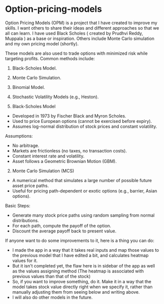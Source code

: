 # Option-pricing-models
Option Pricing Models (OPM) is a project that I have created to improve my skills. I want others to share their ideas and different approaches so that we all can learn.
I have used Black Scholes ( created by Prudhvi Reddy, Muppala ) as a base or inspiration. Others include Monte Carlo simulation and my own pricing model (shortly).

These models are also used to trade options with minimized risk while targeting profits.
Common methods include:
1. Black-Scholes Model.
2. Monte Carlo Simulation.
3. Binomial Model.
4. Stochastic Volatility Models (e.g., Heston).

1. Black-Scholes Model
  - Developed in 1973 by Fischer Black and Myron Scholes.
  - Used to price European options (cannot be exercised before expiry).
  - Assumes log-normal distribution of stock prices and constant volatility.

Assumptions:

  - No arbitrage.
  - Markets are frictionless (no taxes, no transaction costs).
  - Constant interest rate and volatility.
  - Asset follows a Geometric Brownian Motion (GBM).

2. Monte Carlo Simulation (MCS)
  - A numerical method that simulates a large number of possible future asset price paths.
  - Useful for pricing path-dependent or exotic options (e.g., barrier, Asian options).

Basic Steps:

  - Generate many stock price paths using random sampling from normal distributions.
  - For each path, compute the payoff of the option.
  - Discount the average payoff back to present value.


If anyone want to do some improvements to it, here is a thing you can do:
  - I made the app in a way that it takes real inputs and map those values to the previous model that I have edited a bit, and calculates heatmap values for it.
  - But it isn't completed yet, the flaw here is in sidebar of the app as well as the values assigning method (The heatmap is associated with previous values than that of the stock)
  - So, if you want to improve something, do it. Make it in a way that the model takes stock value directly right when we specify it, rather than manually adjusting them from seeing below and writing above.
  - I will also do other models in the future.
